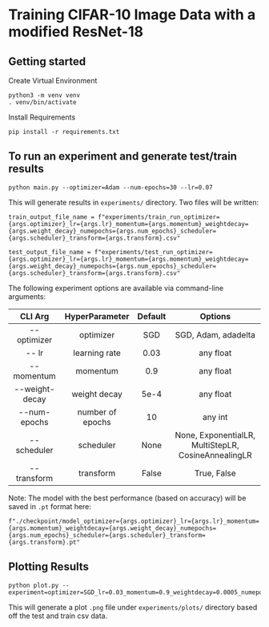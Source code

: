 # Training CIFAR-10 Image Data with a modified ResNet-18

## Getting started
Create Virtual Environment

    python3 -m venv venv
    . venv/bin/activate

Install Requirements

    pip install -r requirements.txt

## To run an experiment and generate test/train results
    python main.py --optimizer=Adam --num-epochs=30 --lr=0.07

This will generate results in `experiments/` directory. 
Two files will be written:
    
    train_output_file_name = f"experiments/train_run_optimizer={args.optimizer}_lr={args.lr}_momentum={args.momentum}_weightdecay={args.weight_decay}_numepochs={args.num_epochs}_scheduler={args.scheduler}_transform={args.transform}.csv"

    test_output_file_name = f"experiments/test_run_optimizer={args.optimizer}_lr={args.lr}_momentum={args.momentum}_weightdecay={args.weight_decay}_numepochs={args.num_epochs}_scheduler={args.scheduler}_transform={args.transform}.csv"
  


The following experiment options are available via command-line arguments:


| CLI Arg | HyperParameter | Default | Options |
| :-----: | :------------: | :-----: | :-----: |
| --optimizer | optimizer  | SGD     | SGD, Adam, adadelta |
| -- lr | learning rate | 0.03 | any float |
| --momentum | momentum | 0.9 | any float |
| --weight-decay | weight decay | 5e-4 | any float |
| --num-epochs | number of epochs | 10 | any int |
| --scheduler | scheduler | None | None, ExponentialLR, MultiStepLR, CosineAnnealingLR |
| --transform | transform | False | True, False |

Note: The model with the best performance (based on accuracy) will be saved in `.pt` format here: 

    f"./checkpoint/model_optimizer={args.optimizer}_lr={args.lr}_momentum={args.momentum}_weightdecay={args.weight_decay}_numepochs={args.num_epochs}_scheduler={args.scheduler}_transform={args.transform}.pt"


## Plotting Results
    python plot.py --experiment=optimizer=SGD_lr=0.03_momentum=0.9_weightdecay=0.0005_numepochs=30_scheduler=None

This will generate a plot `.png` file under `experiments/plots/` directory based off the
test and train csv data.